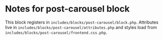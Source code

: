# Notes for post-carousel block

This block registers in `includes/blocks/post-carousel/block.php`. Attributes live in `includes/blocks/post-carousel/attributes.php` and styles load from `includes/blocks/post-carousel/frontend.css.php`.
